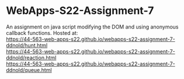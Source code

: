 # WebApps-S22-Assignment-7
An assignment on java script modifying the DOM and using anonymous callback functions.
Hosted at:  
https://44-563-web-apps-s22.github.io/webapps-s22-assignment-7-ddnold/hunt.html  
https://44-563-web-apps-s22.github.io/webapps-s22-assignment-7-ddnold/reaction.html  
https://44-563-web-apps-s22.github.io/webapps-s22-assignment-7-ddnold/queue.html  